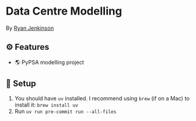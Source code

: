 # Data Centre Modelling

By [Ryan Jenkinson](https://ryan.eco)

## ⚙️ Features

- 🌎 PyPSA modelling project

## 🚧 Setup

1. You should have `uv` installed. I recommend using `brew` (if on a Mac) to install it: `brew install uv`
2. Run `uv run pre-commit run --all-files`
